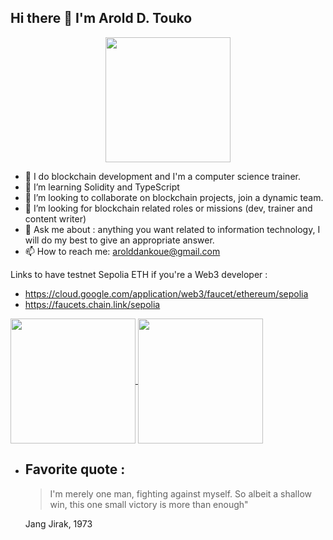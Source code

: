## Hi there 👋 I'm Arold D. Touko

<div id="header" align="center">
  <img src="https://i.giphy.com/media/v1.Y2lkPTc5MGI3NjExZnBkYm1jdTN2c3ltdGNpN2NpZHlpYmw0bGxkdWd4cWszdGFqYTlzOSZlcD12MV9pbnRlcm5hbF9naWZfYnlfaWQmY3Q9Zw/J1YFTAeTT3UAxnl6Bx/giphy.gif" width="200"/>
</div>

- 🔭 I do blockchain development and I'm a computer science trainer.
- 🌱 I’m learning Solidity and TypeScript
- 👯 I’m looking to collaborate on blockchain projects, join a dynamic team.
- 🤔 I’m looking for blockchain related roles or missions (dev, trainer and content writer)
- 💬 Ask me about : anything you want related to information technology, I will do my best to give an appropriate answer.
- 📫 How to reach me: arolddankoue@gmail.com

Links to have testnet Sepolia ETH if you're a Web3 developer :
  - https://cloud.google.com/application/web3/faucet/ethereum/sepolia
  - https://faucets.chain.link/sepolia

<a href="https://github.com/anuraghazra/github-readme-stats">
  <img height=200 align="center" src="https://github-readme-stats.vercel.app/api?username=0xArDANT" />
</a>
<a href="https://github.com/anuraghazra/convoychat">
  <img height=200 align="center" src="https://github-readme-stats.vercel.app/api/top-langs?username=0xArDANT&hide=PHP,MDX,JavaScript,HTML,CSS&layout=compact&langs_count=8&card_width=320" />
</a>

- Favorite quote :
  ---
  > I'm merely one man, fighting against myself. So albeit a shallow win, this one small victory is more than enough"

  Jang Jirak, 1973
